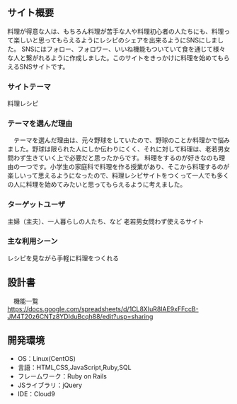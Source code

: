 # <RECIPENA>

## サイト概要
料理が得意な人は、もちろん料理が苦手な人や料理初心者の人たちにも、料理って楽しいと思ってもらえるようにレシピのシェアを出来るようにSNSにしました。
SNSにはフォロー、フォロワー、いいね機能もついていて食を通じて様々な人と繋がれるように作成しました。このサイトをきっかけに料理を始めてもらえるSNSサイトです。
### サイトテーマ
料理レシピ

### テーマを選んだ理由
　テーマを選んだ理由は、元々野球をしていたので、野球のことか料理かで悩みました。野球は限られた人にしか伝わりにくく、それに対して料理は、老若男女問わず生きていく上で必要だと思ったからです。
料理をするのが好きなのも理由の一つです。小学生の家庭科で料理を作る授業があり、そこから料理するのが楽しいって思えるようになったので、料理レシピサイトをつくって一人でも多くの人に料理を始めてみたいと思ってもらえるように考えました。


### ターゲットユーザ
主婦（主夫）、一人暮らしの人たち、など
老若男女問わず使えるサイト

### 主な利用シーン
レシピを見ながら手軽に料理をつくれる

## 設計書
　機能一覧
https://docs.google.com/spreadsheets/d/1CL8XIuR8lAE9xFFccB-JM4T20z6CNTz8YDIduBcqh88/edit?usp=sharing

## 開発環境
- OS：Linux(CentOS)
- 言語：HTML,CSS,JavaScript,Ruby,SQL
- フレームワーク：Ruby on Rails
- JSライブラリ：jQuery
- IDE：Cloud9

